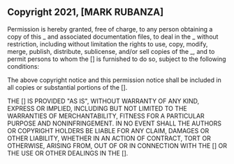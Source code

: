 ## Copyright 2021, [MARK RUBANZA]



Permission is hereby granted, free of charge, to any person obtaining a copy of this _ and associated documentation files, to deal in the _ without restriction, including without limitation the rights to use, copy, modify, merge, publish, distribute, sublicense, and/or sell copies of the _, and to permit persons to whom the [] is furnished to do so, subject to the following conditions:

The above copyright notice and this permission notice shall be included in all copies or substantial portions of the [].

THE [] IS PROVIDED "AS IS", WITHOUT WARRANTY OF ANY KIND, EXPRESS OR IMPLIED, INCLUDING BUT NOT LIMITED TO THE WARRANTIES OF MERCHANTABILITY, FITNESS FOR A PARTICULAR PURPOSE AND NONINFRINGEMENT. IN NO EVENT SHALL THE AUTHORS OR COPYRIGHT HOLDERS BE LIABLE FOR ANY CLAIM, DAMAGES OR OTHER LIABILITY, WHETHER IN AN ACTION OF CONTRACT, TORT OR OTHERWISE, ARISING FROM, OUT OF OR IN CONNECTION WITH THE [] OR THE USE OR OTHER DEALINGS IN THE [].
